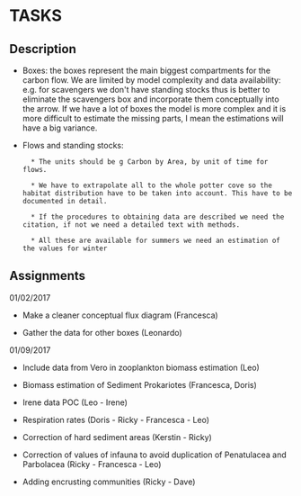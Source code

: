 # TASKS

## Description

* Boxes: the boxes represent the main biggest compartments for the carbon flow. We are limited by model complexity and data availability: e.g. for  scavengers we don't have standing stocks thus is better to eliminate the scavengers box and incorporate them conceptually into the arrow. If we have a lot of boxes the model is more complex and it is more difficult to estimate the missing parts, I mean the estimations will have a big variance.   

* Flows and standing stocks: 

		* The units should be g Carbon by Area, by unit of time for flows.

		* We have to extrapolate all to the whole potter cove so the habitat distribution have to be taken into account. This have to be documented in detail. 
		
		* If the procedures to obtaining data are described we need the citation, if not we need a detailed text with methods.  
		
		* All these are available for summers we need an estimation of the values for winter


## Assignments

01/02/2017

* Make a cleaner conceptual flux diagram (Francesca)

* Gather the data for other boxes (Leonardo)

01/09/2017

- Include data from Vero in zooplankton biomass estimation (Leo)

- Biomass estimation of Sediment Prokariotes (Francesca, Doris) 

- Irene data POC (Leo - Irene)

- Respiration rates (Doris - Ricky - Francesca - Leo)

- Correction of hard sediment areas (Kerstin - Ricky)   

- Correction of values of infauna to avoid duplication of Penatulacea and Parbolacea (Ricky - Francesca - Leo)

- Adding encrusting communities (Ricky - Dave)


